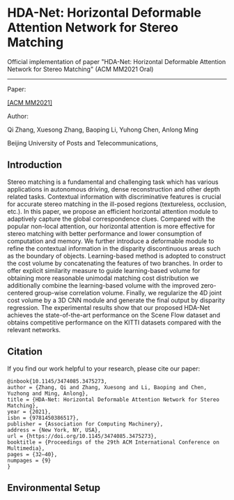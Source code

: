# **HDA-Net: Horizontal Deformable Attention Network for Stereo Matching**

Official implementation of paper "HDA-Net: Horizontal Deformable Attention Network for Stereo Matching" (ACM MM2021 Oral)

------

Paper:

[[ACM MM2021]](https://dl.acm.org/doi/abs/10.1145/3474085.3475273)

Author:

Qi Zhang, Xuesong Zhang, Baoping Li, Yuhong Chen, Anlong Ming

Beijing University of Posts and Telecommunications,

## Introduction

Stereo matching is a fundamental and challenging task which has various applications in autonomous driving, dense reconstruction and other depth related tasks. Contextual information with discriminative features is crucial for accurate stereo matching in the ill-posed regions (textureless, occlusion, etc.). In this paper, we propose an efficient horizontal attention module to adaptively capture the global correspondence clues. Compared with the popular non-local attention, our horizontal attention is more effective for stereo matching with better performance and lower consumption of computation and memory. We further introduce a deformable module to refine the contextual information in the disparity discontinuous areas such as the boundary of objects. Learning-based method is adopted to construct the cost volume by concatenating the features of two branches. In order to offer explicit similarity measure to guide learning-based volume for obtaining more reasonable unimodal matching cost distribution we additionally combine the learning-based volume with the improved zero-centered group-wise correlation volume. Finally, we regularize the 4D joint cost volume by a 3D CNN module and generate the final output by disparity regression. The experimental results show that our proposed HDA-Net achieves the state-of-the-art performance on the Scene Flow dataset and obtains competitive performance on the KITTI datasets compared with the relevant networks.

## Citation

If you find our work helpful to your research, please cite our paper:

```
@inbook{10.1145/3474085.3475273,
author = {Zhang, Qi and Zhang, Xuesong and Li, Baoping and Chen, Yuzhong and Ming, Anlong},
title = {HDA-Net: Horizontal Deformable Attention Network for Stereo Matching},
year = {2021},
isbn = {9781450386517},
publisher = {Association for Computing Machinery},
address = {New York, NY, USA},
url = {https://doi.org/10.1145/3474085.3475273},
booktitle = {Proceedings of the 29th ACM International Conference on Multimedia},
pages = {32–40},
numpages = {9}
}
```

## Environmental Setup
